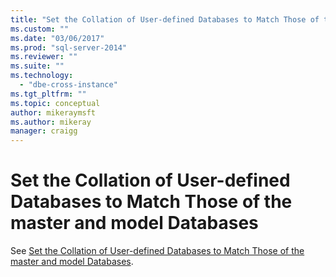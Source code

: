 ```yaml
---
title: "Set the Collation of User-defined Databases to Match Those of the master and model Databases | Microsoft Docs"
ms.custom: ""
ms.date: "03/06/2017"
ms.prod: "sql-server-2014"
ms.reviewer: ""
ms.suite: ""
ms.technology: 
  - "dbe-cross-instance"
ms.tgt_pltfrm: ""
ms.topic: conceptual
author: mikeraymsft
ms.author: mikeray
manager: craigg
---
```

# Set the Collation of User-defined Databases to Match Those of the master and model Databases
See [Set the Collation of User-defined Databases to Match Those of the master and model Databases](../../database-engine/set-collation-user-defined-databases-match-master-model-databases.md).
